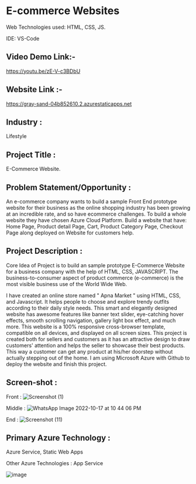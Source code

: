 # E-commerce Websites

Web Technologies used: HTML, CSS, JS.

IDE: VS-Code

## Video Demo Link:-

https://youtu.be/zE-V-c3BDbU

## Website Link :- 

https://gray-sand-04b852610.2.azurestaticapps.net

## Industry :
Lifestyle

## Project Title :
E-Commerce Website.

## Problem Statement/Opportunity :

An e-commerce company wants to build a sample Front End prototype website for their business as the online shopping industry has been growing at an incredible rate, and so have ecommerce challenges. To build a whole website they have chosen Azure Cloud Platform. Build a website that have: Home Page, Product detail Page, Cart, Product Category Page, Checkout Page along deployed on Website for customers help.

## Project Description :

Core Idea of Project is to build an sample prototype E-Commerce Website for a business company with the help of HTML, CSS, JAVASCRIPT. The business-to-consumer aspect of product commerce (e-commerce) is the most visible business use of the World Wide Web.

I have created an online store named " Apna Market " using HTML, CSS, and Javascript. It helps people to choose and explore trendy outfits according to their daily style needs. This smart and elegantly designed website has awesome features like banner text slider, eye-catching hover effects, smooth scrolling navigation, gallery light box effect, and much more. This website is a 100% responsive cross-browser template, compatible on all devices, and displayed on all screen sizes. This project is created both for sellers and customers as it has an attractive design to draw customers' attention and helps the seller to showcase their best products. This way a customer can get any product at his/her doorstep without actually stepping out of the home. I am using Microsoft Azure with Github to deploy the website and finish this project.

## Screen-shot :

Front :
![Screenshot (1)](https://user-images.githubusercontent.com/96697080/197000188-04e12759-0682-4c5d-bf6d-71e9687b0a8d.png)

Middle :
![WhatsApp Image 2022-10-17 at 10 44 06 PM](https://user-images.githubusercontent.com/96697080/197000345-a0dc7a28-bd43-4e98-a4f0-107970b2acef.jpeg)

End :
![Screenshot (11)](https://user-images.githubusercontent.com/96697080/197000545-f0e52d6d-3748-4f53-9f12-d64eac376dd0.png)


## Primary Azure Technology :

Azure Service, Static Web Apps

Other Azure Technologies : App Service

![image](https://user-images.githubusercontent.com/96697080/196999406-7f0a5875-8c1e-4f5b-88b8-8c997ea9690e.png)
